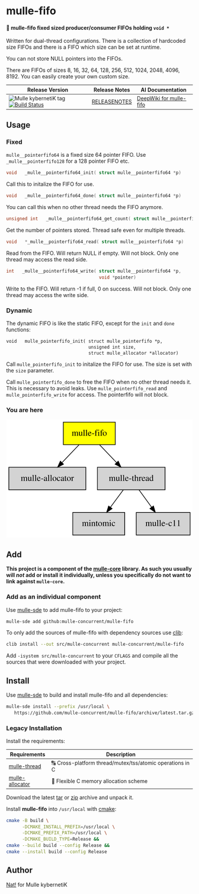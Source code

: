 # mulle-fifo

#### 🐍 mulle-fifo fixed sized producer/consumer FIFOs holding `void *`

Written for dual-thread configurations. There is a collection of hardcoded size
FIFOs and there is a FIFO which size can be set at runtime.

You can not store NULL pointers into the FIFOs.

There are FIFOs of sizes 8, 16, 32, 64, 128, 256, 512, 1024, 2048, 4096, 8192.
You can easily create your own custom size.




| Release Version                                       | Release Notes  | AI Documentation
|-------------------------------------------------------|----------------|---------------
| ![Mulle kybernetiK tag](https://img.shields.io/github/tag/mulle-concurrent/mulle-fifo.svg) [![Build Status](https://github.com/mulle-concurrent/mulle-fifo/workflows/CI/badge.svg)](//github.com/mulle-concurrent/mulle-fifo/actions) | [RELEASENOTES](RELEASENOTES.md) | [DeepWiki for mulle-fifo](https://deepwiki.com/mulle-concurrent/mulle-fifo)



## Usage

### Fixed

`mulle__pointerfifo64` is  a fixed size 64 pointer FIFO.
Use `_mulle__pointerfifo128` for a 128 pointer FIFO etc.

``` c
void   _mulle__pointerfifo64_init( struct mulle__pointerfifo64 *p)
```

Call this to initalize the FIFO for use.


``` c
void   _mulle__pointerfifo64_done( struct mulle__pointerfifo64 *p)
```

You can call this when no other thread needs the FIFO anymore.


``` c
unsigned int   _mulle__pointerfifo64_get_count( struct mulle__pointerfifo64 *p)
```

Get the number of pointers stored. Thread safe even for multiple threads.


``` c
void   *_mulle__pointerfifo64_read( struct mulle__pointerfifo64 *p)
```

Read from the FIFO. Will return NULL if empty. Will not block.
Only one thread may access the read side.

``` c
int   _mulle__pointerfifo64_write( struct mulle__pointerfifo64 *p,
                                   void *pointer)
```

Write to the FIFO. Will return -1 if full, 0 on success. Will not block.
Only one thread may access the write side.


### Dynamic

The dynamic FIFO is like the static FIFO, except for the `init` and
`done` functions:

```
void   mulle_pointerfifo_init( struct mulle_pointerfifo *p,
                               unsigned int size,
                               struct mulle_allocator *allocator)
```

Call `mulle_pointerfifo_init` to initalize the FIFO for use.
The size is set with the `size` parameter.

Call `mulle_pointerfifo_done` to free the FIFO when no other thread needs it.
This is necessary to avoid leaks. Use `mulle_pointerfifo_read` and
`mulle_pointerfifo_write` for access. The pointerfifo will not block.




### You are here

![Overview](overview.dot.svg)





## Add

**This project is a component of the [mulle-core](//github.com/mulle-core/mulle-core) library. As such you usually will *not* add or install it
individually, unless you specifically do not want to link against
`mulle-core`.**


### Add as an individual component

Use [mulle-sde](//github.com/mulle-sde) to add mulle-fifo to your project:

``` sh
mulle-sde add github:mulle-concurrent/mulle-fifo
```

To only add the sources of mulle-fifo with dependency
sources use [clib](https://github.com/clibs/clib):


``` sh
clib install --out src/mulle-concurrent mulle-concurrent/mulle-fifo
```

Add `-isystem src/mulle-concurrent` to your `CFLAGS` and compile all the sources that were downloaded with your project.


## Install

Use [mulle-sde](//github.com/mulle-sde) to build and install mulle-fifo and all dependencies:

``` sh
mulle-sde install --prefix /usr/local \
   https://github.com/mulle-concurrent/mulle-fifo/archive/latest.tar.gz
```

### Legacy Installation

Install the requirements:

| Requirements                                 | Description
|----------------------------------------------|-----------------------
| [mulle-thread](https://github.com/mulle-concurrent/mulle-thread)             | 🔠 Cross-platform thread/mutex/tss/atomic operations in C
| [mulle-allocator](https://github.com/mulle-c/mulle-allocator)             | 🔄 Flexible C memory allocation scheme

Download the latest [tar](https://github.com/mulle-concurrent/mulle-fifo/archive/refs/tags/latest.tar.gz) or [zip](https://github.com/mulle-concurrent/mulle-fifo/archive/refs/tags/latest.zip) archive and unpack it.

Install **mulle-fifo** into `/usr/local` with [cmake](https://cmake.org):

``` sh
cmake -B build \
      -DCMAKE_INSTALL_PREFIX=/usr/local \
      -DCMAKE_PREFIX_PATH=/usr/local \
      -DCMAKE_BUILD_TYPE=Release &&
cmake --build build --config Release &&
cmake --install build --config Release
```


## Author

[Nat!](https://mulle-kybernetik.com/weblog) for Mulle kybernetiK  



